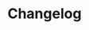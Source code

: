 ---
layout: ecosystem-remote
type: ecosystem-remote
ecosystem: http4k Connect
title: Changelog
description: http4k Connect Changelog
remote: "https://raw.githubusercontent.com/http4k/http4k-connect/refs/heads/master/CHANGELOG.md"
---